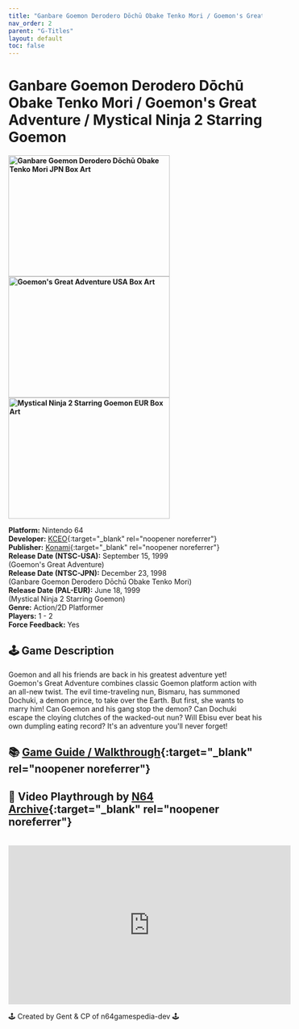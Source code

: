 ```yaml
---
title: "Ganbare Goemon Derodero Dōchū Obake Tenko Mori / Goemon's Great Adventure / Mystical Ninja 2 Starring Goemon"
nav_order: 2
parent: "G-Titles"
layout: default
toc: false
---
```


# Ganbare Goemon Derodero Dōchū Obake Tenko Mori / Goemon's Great Adventure / Mystical Ninja 2 Starring Goemon

<b>
<img src="https://images.launchbox-app.com/e632b9f9-0d3a-473b-890b-5e3dd64d9033.jpg" alt="Ganbare Goemon Derodero Dōchū Obake Tenko Mori JPN Box Art" width="320" height="240" />
<img src="https://images.launchbox-app.com/6c62e38a-5381-4c95-a88d-11e534141769.jpg" alt="Goemon's Great Adventure USA Box Art" width="320" height="240" />
<img src="https://images.launchbox-app.com/5c537e44-034f-4fb3-9cee-bfa37a0934f2.png" alt="Mystical Ninja 2 Starring Goemon EUR Box Art" width="320" height="240" />
</b>

**Platform:** Nintendo 64  
**Developer:** [KCEO](https://en.wikipedia.org/wiki/Konami#Former_subsidiaries){:target="_blank" rel="noopener noreferrer"}  
**Publisher:** [Konami](https://en.wikipedia.org/wiki/Konami){:target="_blank" rel="noopener noreferrer"}  
**Release Date (NTSC-USA):** September 15, 1999  
(Goemon's Great Adventure)  
**Release Date (NTSC-JPN):** December 23, 1998  
(Ganbare Goemon Derodero Dōchū Obake Tenko Mori)  
**Release Date (PAL-EUR):** June 18, 1999  
(Mystical Ninja 2 Starring Goemon)  
**Genre:** Action/2D Platformer  
**Players:** 1 - 2  
**Force Feedback:** Yes  

## 🕹️ Game Description
Goemon and all his friends are back in his greatest adventure yet! Goemon's Great Adventure combines classic Goemon platform action with an all-new twist. The evil time-traveling nun, Bismaru, has summoned Dochuki, a demon prince, to take over the Earth. But first, she wants to marry him! Can Goemon and his gang stop the demon? Can Dochuki escape the cloying clutches of the wacked-out nun? Will Ebisu ever beat his own dumpling eating record? It's an adventure you'll never forget!

## 📚 [Game Guide / Walkthrough](https://gamefaqs.gamespot.com/n64/915334-goemons-great-adventure/faqs/3644){:target="_blank" rel="noopener noreferrer"}

## 🎥 Video Playthrough by [N64 Archive](https://www.youtube.com/channel/UC1fUDTXUTKjpk_j7leAhAyw){:target="_blank" rel="noopener noreferrer"}
<br />  
<iframe width="560" height="315" src="https://www.youtube.com/embed/0w9n7u1Vl4g" title="Goemon's Great Adventure Full Playthrough" frameborder="0" allowfullscreen></iframe>

🕹️ Created by Gent & CP of n64gamespedia-dev 🕹️  
<!-- Vault Format: n64gamespedia-dev -->  
<!-- Protocol Source: _vault-specs/format-protocol.md -->